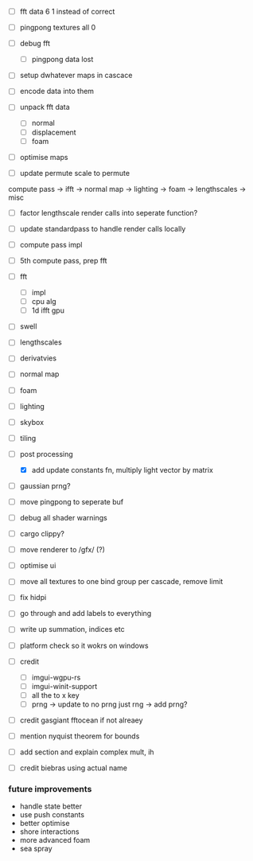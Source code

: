 - [ ] fft data 6 1 instead of correct
- [ ] pingpong textures all 0

- [ ] debug fft
    - [ ] pingpong data lost
- [ ] setup dwhatever maps in cascace
- [ ] encode data into them
- [ ] unpack fft data
    - [ ] normal
    - [ ] displacement
    - [ ] foam
- [ ] optimise maps
- [ ] update permute scale to permute


compute pass -> ifft -> normal map -> lighting -> foam -> lengthscales -> misc

- [ ] factor lengthscale render calls into seperate function?
- [ ] update standardpass to handle render calls locally
- [ ] compute pass impl
- [ ] 5th compute pass, prep fft
- [ ] fft
    - [ ] impl
    - [ ] cpu alg
    - [ ] 1d ifft gpu
- [ ] swell
- [ ] lengthscales
- [ ] derivatvies
- [ ] normal map
- [ ] foam
- [ ] lighting
- [ ] skybox
- [ ] tiling
- [ ] post processing
    - [X] add update constants fn, multiply light vector by matrix
- [ ] gaussian prng?
- [ ] move pingpong to seperate buf
- [ ] debug all shader warnings
- [ ] cargo clippy?

- [ ] move renderer to /gfx/ (?)
- [ ] optimise ui
- [ ] move all textures to one bind group per cascade, remove limit
- [ ] fix hidpi
- [ ] go through and add labels to everything
- [ ] write up summation, indices etc
- [ ] platform check so it wokrs on windows
- [ ] credit 
    - [ ] imgui-wgpu-rs
    - [ ] imgui-winit-support
    - [ ] all the to x key
    - [ ] prng -> update to no prng just rng -> add prng?
- [ ] credit gasgiant fftocean if not alreaey
- [ ] mention nyquist theorem for bounds
- [ ] add section and explain complex mult, ih
- [ ] credit biebras  using actual name


### future improvements
- handle state better
- use push constants
- better optimise
- shore interactions
- more advanced foam
- sea spray
